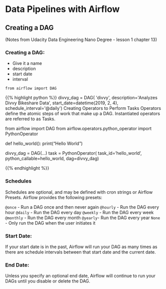 # Data Pipelines with Airflow

## Creating a DAG
(Notes from Udacity Data Engineering Nano Degree - lesson 1 chapter 13)

### Creating a DAG: 
- Give it a name
- description 
- start date
- interval

`from airflow import DAG`

{{% highlight python %}}
divvy_dag = DAG(
    'divvy',
    description='Analyzes Divvy Bikeshare Data',
    start_date=datetime(2019, 2, 4),
    schedule_interval='@daily')
Creating Operators to Perform Tasks
Operators define the atomic steps of work that make up a DAG. Instantiated operators are referred to as Tasks.

from airflow import DAG
from airflow.operators.python_operator import PythonOperator

def hello_world():
    print(“Hello World”)

divvy_dag = DAG(...)
task = PythonOperator(
    task_id=’hello_world’,
    python_callable=hello_world,
    dag=divvy_dag)

{{% endhighlight %}}

### Schedules
Schedules are optional, and may be defined with cron strings or Airflow Presets. Airflow provides the following presets:

`@once` - Run a DAG once and then never again
`@hourly` - Run the DAG every hour
`@daily` - Run the DAG every day
`@weekly` - Run the DAG every week
`@monthly` - Run the DAG every month
`@yearly`- Run the DAG every year
`None` - Only run the DAG when the user initiates it

### Start Date:
If your start date is in the past, Airflow will run your DAG as many times as there are schedule intervals between that start date and the current date.

### End Date: 
Unless you specify an optional end date, Airflow will continue to run your DAGs until you disable or delete the DAG.